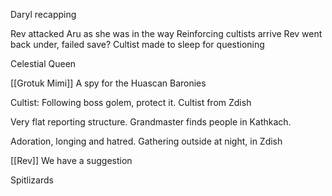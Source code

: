 Daryl recapping

Rev attacked Aru as she was in the way
Reinforcing cultists arrive
Rev went back under, failed save?
Cultist made to sleep for questioning

Celestial Queen

[[Grotuk Mimi]]
	A spy for the Huascan Baronies

Cultist: Following boss golem, protect it.
Cultist from Zdish

Very flat reporting structure.
Grandmaster finds people in Kathkach. 

Adoration, longing and hatred. 
Gathering outside at night, in Zdish

[[Rev]]
We have a suggestion

Spitlizards

